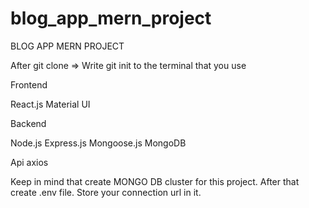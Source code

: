 # blog_app_mern_project

BLOG APP MERN PROJECT

After git clone => Write git init to the terminal that you use

Frontend <br/>

React.js
Material UI

Backend <br/>

Node.js
Express.js
Mongoose.js
MongoDB

Api
axios

Keep in mind that create MONGO DB cluster for this project. After that create .env file. Store your connection url in it.
